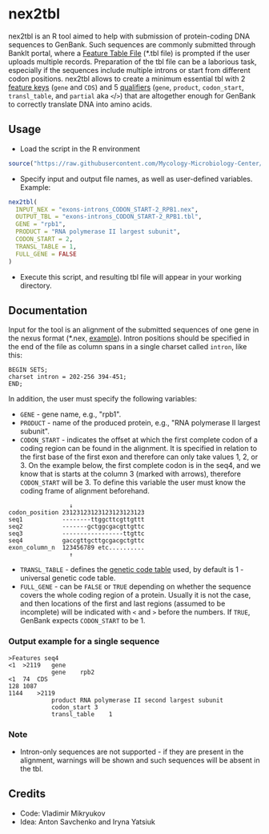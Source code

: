 # nex2tbl

nex2tbl is an R tool aimed to help with submission of protein-coding DNA sequences to GenBank. Such sequences are commonly submitted through BankIt portal, where a [Feature Table File](https://www.ncbi.nlm.nih.gov/WebSub/html/help/feature-table.html) (\*.tbl file) is prompted if the user uploads multiple records. Preparation of the tbl file can be a laborious task, especially if the sequences include multiple introns or start from different codon positions. nex2tbl allows to create a minimum essential tbl with 2 [feature keys](https://www.insdc.org/submitting-standards/feature-table/#7.2) (`gene` and `CDS`) and 5 [qualifiers](http://www.insdc.org/documents/feature_table.html#7.3.1) (`gene`, `product`, `codon_start`, `transl_table`, and `partial` aka `<`/`>`) that are altogether enough for GenBank to correctly translate DNA into amino acids.

## Usage

- Load the script in the R environment
```R
source("https://raw.githubusercontent.com/Mycology-Microbiology-Center/nex2tbl/main/nex2tbl.R")
```

- Specify input and output file names, as well as user-defined variables. Example:
```R
nex2tbl(
  INPUT_NEX = "exons-introns_CODON_START-2_RPB1.nex",
  OUTPUT_TBL = "exons-introns_CODON_START-2_RPB1.tbl",
  GENE = "rpb1",
  PRODUCT = "RNA polymerase II largest subunit",
  CODON_START = 2,
  TRANSL_TABLE = 1,
  FULL_GENE = FALSE
)
```
- Execute this script, and resulting tbl file will appear in your working directory.

## Documentation

Input for the tool is an alignment of the submitted sequences of one gene in the nexus format (\*.nex, [example](/test/exons-introns_CODON_START-2_RPB1.nex)). Intron positions should be specified in the end of the file as column spans in a single charset called `intron`, like this:
```
BEGIN SETS;
charset intron = 202-256 394-451;
END;
```

In addition, the user must specify the following variables:
- `GENE` - gene name, e.g., "rpb1".
- `PRODUCT` - name of the produced protein, e.g., "RNA polymerase II largest subunit".
- `CODON_START` - indicates the offset at which the first complete codon of a coding region can be found in the alignment. It is specified in relation to the first base of the first exon and therefore can only take values 1, 2, or 3. On the example below, the first complete codon is in the seq4, and we know that is starts at the column 3 (marked with arrows), therefore `CODON_START` will be 3. To define this variable the user must know the coding frame of alignment beforehand.

```
                 ↓
codon_position 23123123123123123123123
seq1           --------ttggcttcgttgttt
seq2           -------gctggcgacgttgttc
seq3           -----------------ttgttc
seq4           gaccgttgcttgcgacgctgttc
exon_column_n  123456789 etc..........
                 ↑
```

- `TRANSL_TABLE` - defines the [genetic code table](https://www.insdc.org/submitting-standards/genetic-code-tables/) used, by default is 1 - universal genetic code table.
- `FULL_GENE` - can be `FALSE` or `TRUE` depending on whether the sequence covers the whole coding region of a protein. Usually it is not the case, and then locations of the first and last regions (assumed to be incomplete) will be indicated with `<` and `>` before the numbers. If `TRUE`, GenBank expects `CODON_START` to be 1. 

### Output example for a single sequence
```
>Features seq4
<1	>2119	gene
			gene	rpb2
<1	74	CDS
128	1087
1144	>2119
			product	RNA polymerase II second largest subunit
			codon_start	3
			transl_table	1
```

### Note

- Intron-only sequences are not supported - if they are present in the alignment, warnings will be shown and such sequences will be absent in the tbl.

## Credits

- Code: Vladimir Mikryukov
- Idea: Anton Savchenko and Iryna Yatsiuk
